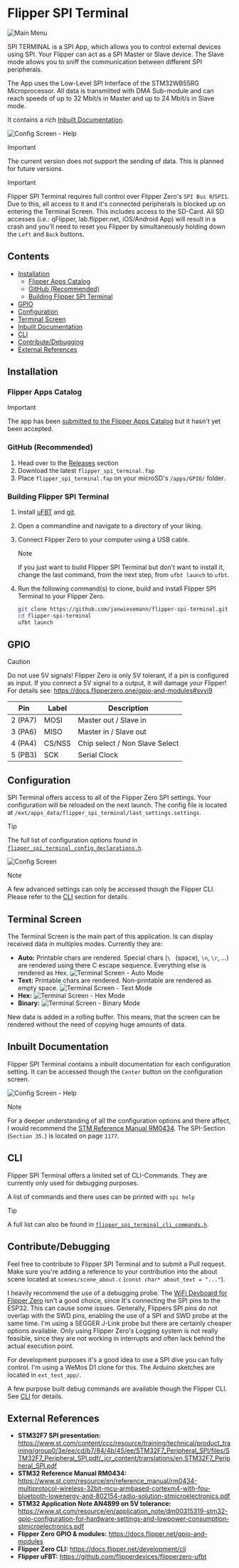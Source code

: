 # Flipper SPI Terminal <!-- omit in toc -->

![Main Menu](screenshots/screen_main.png)

SPI TERMINAL is a SPI App, which allows you to control external devices using SPI. Your Flipper can act as a SPI Master or Slave device. The Slave mode allows you to sniff the communication between different SPI peripherals.

The App uses the Low-Level SPI Interface of the STM32WB55RG Microprocessor. All data is transmitted with DMA Sub-module and can reach speeds of up to 32 Mbit/s in Master and up to 24 Mbit/s in Slave mode.

It contains a rich [Inbuilt Documentation](#inbuilt-documentation).

![Config Screen - Help](screenshots/screen_config_help.png)

> [!IMPORTANT]
> The current version does not support the sending of data. This is planned for future versions.

> [!IMPORTANT]
> Flipper SPI Terminal requires full control over Flipper Zero's `SPI Bus R`/`SPI1`. Due to this, all access to it and it's connected peripherals is blocked up on entering the Terminal Screen. This includes access to the SD-Card. All SD accesses (i.e.: qFlipper, lab.flipper.net, iOS/Android App) will result in a crash and you'll need to reset you Flipper by simultaneously holding down the `Left` and `Back` buttons.

## Contents <!-- omit in toc -->

- [Installation](#installation)
  - [Flipper Apps Catalog](#flipper-apps-catalog)
  - [GitHub (Recommended)](#github-recommended)
  - [Building Flipper SPI Terminal](#building-flipper-spi-terminal)
- [GPIO](#gpio)
- [Configuration](#configuration)
- [Terminal Screen](#terminal-screen)
- [Inbuilt Documentation](#inbuilt-documentation)
- [CLI](#cli)
- [Contribute/Debugging](#contributedebugging)
- [External References](#external-references)

## Installation

### Flipper Apps Catalog

> [!IMPORTANT]
> The app has been [submitted to the Flipper Apps Catalog](https://github.com/flipperdevices/flipper-application-catalog/pull/577) but it hasn't yet been accepted.

### GitHub (Recommended)

1. Head over to the [Releases](https://github.com/janwiesemann/flipper-spi-terminal/releases) section
2. Download the latest `flipper_spi_terminal.fap`
3. Place `flipper_spi_terminal.fap` on your microSD's `/apps/GPIO/` folder.

### Building Flipper SPI Terminal

1. Install [uFBT](https://github.com/flipperdevices/flipperzero-ufbt) and [git](https://git-scm.com).
2. Open a commandline and navigate to a directory of your liking.
3. Connect Flipper Zero to your computer using a USB cable.
    > [!NOTE]
    > If you just want to build Flipper SPI Terminal but don't want to install it, change the last command, from the next step, from `ufbt launch` to `ufbt`.
4. Run the following command(s) to clone, build and install Flipper SPI Terminal to your Flipper Zero.

    ```bash
    git clone https://github.com/janwiesemann/flipper-spi-terminal.git
    cd flipper-spi-terminal
    ufbt launch
    ```

## GPIO

> [!CAUTION]
> Do not use 5V signals! Flipper Zero is only 5V tolerant, if a pin is configured as input. If you connect a 5V signal to a output, it will damage your Flipper!
> For details see: <https://docs.flipperzero.one/gpio-and-modules#svyi9>

| Pin     | Label  | Description                    |
|---------|--------|--------------------------------|
| 2 (PA7) | MOSI   | Master out / Slave in          |
| 3 (PA6) | MISO   | Master in / Slave out          |
| 4 (PA4) | CS/NSS | Chip select / Non Slave Select |
| 5 (PB3) | SCK    | Serial Clock                   |

## Configuration

SPI Terminal offers access to all of the Flipper Zero SPI settings. Your configuration will be reloaded on the next launch. The config file is located at `/ext/apps_data/flipper_spi_terminal/last_settings.settings`.

> [!TIP]
> The full list of configuration options found in [`flipper_spi_terminal_config_declarations.h`](https://github.com/janwiesemann/flipper-spi-terminal/blob/master/flipper_spi_terminal_config_declarations.h).

![Config Screen](screenshots/screen_config.png)

> [!NOTE]
> A few advanced settings can only be accessed though the Flipper CLI. Please refer to the [CLI](#cli) section for details.

## Terminal Screen

The Terminal Screen is the main part of this application. Is can display received data in multiples modes. Currently they are:

- **Auto:**
  Printable chars are rendered. Special chars (`\ ` (space), `\n`, `\r`, ...) are rendered using there C escape sequence. Everything else is rendered as Hex.
  ![Terminal Screen - Auto Mode](screenshots/screen_terminal_auto.png)
- **Text:**
  Printable chars are rendered. Non-printable are rendered as empty space.
  ![Terminal Screen - Text Mode](screenshots/screen_terminal_text.png)
- **Hex:**
  ![Terminal Screen - Hex Mode](screenshots/screen_terminal_hex.png)
- **Binary:**
  ![Terminal Screen - Binary Mode](screenshots/screen_terminal_binary.png)

New data is added in a rolling buffer. This means, that the screen can be rendered without the need of copying huge amounts of data.

## Inbuilt Documentation

Flipper SPI Terminal contains a inbuilt documentation for each configuration setting. It can be accessed though the `Center` button on the configuration screen.

![Config Screen - Help](screenshots/screen_config_help.png)

> [!NOTE]
> For a deeper understanding of all the configuration options and there affect, I would recommend the [STM Reference Manual RM0434](https://www.st.com/resource/en/reference_manual/rm0434-multiprotocol-wireless-32bit-mcu-armbased-cortexm4-with-fpu-bluetooth-lowenergy-and-802154-radio-solution-stmicroelectronics.pdf). The SPI-Section (`Section 35.`) is located on page `1177`.

## CLI

Flipper SPI Terminal offers a limited set of CLI-Commands. They are currently only used for debugging purposes.

A list of commands and there uses can be printed with `spi help`

> [!TIP]
> A full list can also be found in [`flipper_spi_terminal_cli_commands.h`](https://github.com/janwiesemann/flipper-spi-terminal/blob/master/flipper_spi_terminal_cli_commands.h).

## Contribute/Debugging

Feel free to contribute to Flipper SPI Terminal and to submit a Pull request. Make sure you're adding a reference to your contribution into the about scene located at `scenes/scene_about.c` (`const char* about_text = "..."`).

I heavily recommend the use of a debugging probe. The [WiFi Devboard for Flipper Zero](https://shop.flipperzero.one/products/wifi-devboard) isn't a good choice, since It's connecting the SPI pins to the ESP32. This can cause some issues. Generally, Flippers SPI pins do not overlap with the SWD pins, enabling the use of a SPI and SWD probe at the same time. I'm using a SEGGER J-Link probe but there are certainly cheaper options available. Only using Flipper Zero's Logging system is not really feasible, since they are not working in interrupts and often lack behind the actual execution point.

For development purposes it's a good idea to use a SPI dive you can fully control. I'm using a WeMos D1 clone for this. The Arduino sketches are located in `ext_test_app/`.

A few purpose built debug commands are available though the Flipper CLI. See [CLI](#cli) for details.

## External References

- **STM32F7 SPI presentation:**
  <https://www.st.com/content/ccc/resource/training/technical/product_training/group0/3e/ee/cd/b7/84/4b/45/ee/STM32F7_Peripheral_SPI/files/STM32F7_Peripheral_SPI.pdf/_jcr_content/translations/en.STM32F7_Peripheral_SPI.pdf>
- **STM32 Reference Manual RM0434:**
  <https://www.st.com/resource/en/reference_manual/rm0434-multiprotocol-wireless-32bit-mcu-armbased-cortexm4-with-fpu-bluetooth-lowenergy-and-802154-radio-solution-stmicroelectronics.pdf>
- **STM32 Application Note AN4899 on 5V tolerance:**
  <https://www.st.com/resource/en/application_note/dm00315319-stm32-gpio-configuration-for-hardware-settings-and-lowpower-consumption-stmicroelectronics.pdf>
- **Flipper Zero GPIO & modules:**
  <https://docs.flipper.net/gpio-and-modules>
- **Flipper Zero CLI:**
  <https://docs.flipper.net/development/cli>
- **Flipper uFBT:**
  <https://github.com/flipperdevices/flipperzero-ufbt>
